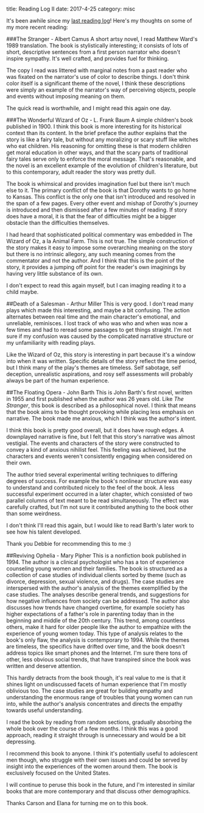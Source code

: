 title: Reading Log II
date: 2017-4-25
category: misc

It's been awhile since my [last reading log](reading-log.html)! Here's my thoughts on some of my more recent reading:


###The Stranger - Albert Camus
A short artsy novel, I read Matthew Ward's 1989 translation.
The book is stylistically interesting; it consists of lots of short, descriptive sentences from a first person narrator who doesn't inspire sympathy.
It's well crafted, and provides fuel for thinking.

The copy I read was littered with marginal notes from a past reader who was fixated on the narrator's use of color to describe things.
I don't think color itself is a significant theme of the novel, I think these descriptions were simply an example of the narrator's way of perceiving objects, people and events without imposing meaning on them.

The quick read is worthwhile, and I might read this again one day.


###The Wonderful Wizard of Oz - L. Frank Baum
A simple children's book published in 1900.
I think this book is more interesting for its historical context than its content.
In the brief preface the author explains that the story is like a fairy tale, but without any moralizing or scary stuff like witches who eat children.
His reasoning for omitting these is that modern children get moral education in other ways, and that the scary parts of traditional fairy tales serve only to enforce the moral message.
That's reasonable, and the novel is an excellent example of the evolution of children's literature, but to this contemporary, adult reader the story was pretty dull.

The book is whimsical and provides imagination fuel but there isn't much else to it.
The primary conflict of the book is that Dorothy wants to go home to Kansas.
This conflict is the only one that isn't introduced and resolved in the span of a few pages.
Every other event and mishap of Dorothy's journey is introduced and then dismissed after a few minutes of reading.
If story does have a moral, it is that the fear of difficulties might be a bigger obstacle than the difficulties themselves.

I had heard that sophisticated political commentary was embedded in The Wizard of Oz, a la Animal Farm.
This is not true.
The simple construction of the story makes it easy to impose some overarching meaning on the story but there is no intrinsic allegory, any such meaning comes from the commentator and not the  author.
And I think that this is the point of the story, it provides a jumping off point for the reader's own imaginings by having very little substance of its own.

I don't expect to read this again myself, but I can imaging reading it to a child maybe.


##Death of a Salesman - Arthur Miller
This is very good.
I don't read many plays which made this interesting, and maybe a bit confusing.
The action alternates between real time and the main character's emotional, and unreliable, reminisces.
I lost track of who was who and when was now a few times and had to reread some passages to get things straight.
I'm not sure if my confusion was caused by the complicated narrative structure or my unfamiliarity with reading plays.

Like the Wizard of Oz, this story is interesting in part because it's a window into when it was written.
Specific details of the story reflect the time period, but I think many of the play's themes are timeless.
Self sabotage, self deception, unrealistic aspirations, and rosy self assessments will probably always be part of the human experience.


##The Floating Opera - John Barth
This is John Barth's first novel, written in 1955 and first published when the author was 26 years old.
Like *The Stranger*, this book is described as a philosophical novel.
I think that means that the book aims to be thought provoking while placing less emphasis on narrative.
The book made me anxious, which I think was the author's intent.

I think this book is pretty good overall, but it does have rough edges.
A downplayed narrative is fine, but I felt that this story's narrative was almost vestigial.
The events and characters of the story were constructed to convey a kind of anxious nihilist feel.
This feeling was achieved, but the characters and events weren't consistently engaging when considered on their own.

The author tried several experimental writing techniques to differing degrees of success.
For example the book's nonlinear structure was easy to understand and contributed nicely to the feel of the book.
A less successful experiment occurred in a later chapter, which consisted of two parallel columns of text meant to be read simultaneously.
The effect was carefully crafted, but I'm not sure it contributed anything to the book other than some weirdness.

I don't think I'll read this again, but I would like to read Barth's later work to see how his talent developed.

Thank you Debbie for recommending this to me :)


##Reviving Ophelia - Mary Pipher
This is a nonfiction book published in 1994.
The author is a clinical psychologist who has a ton of experience counseling young women and their families.
The book is structured as a collection of case studies of individual clients sorted by theme (such as divorce, depression, sexual violence, and drugs).
The case studies are interspersed with the author's analysis of the themes exemplified by the case studies.
The analyses describe general trends, and suggestions for how negative influences from society can be addressed.
The author also discusses how trends have changed overtime, for example society has higher expectations of a father's role in parenting today than in the beginning and middle of the 20th century.
This trend, among countless others, make it hard for older people like the author to empathize with the experience of young women today.
This type of analysis relates to the book's only flaw, the analysis is contemporary to 1994.
While the themes are timeless, the specifics have drifted over time, and the book doesn't address topics like smart phones and the Internet.
I'm sure there tons of other, less obvious social trends, that have transpired since the book was written and deserve attention.

This hardly detracts from the book though, it's real value to me is that it shines light on undiscussed facets of human experience that I'm mostly oblivious too.
The case studies are great for building empathy and understanding the enormous range of troubles that young women can run into, while the author's analysis concentrates and directs the empathy towards useful understanding.

I read the book by reading from random sections, gradually absorbing the whole book over the course of a few months.
I think this was a good approach, reading it straight through is unnecessary and would be a bit depressing.

I recommend this book to anyone.
I think it's potentially useful to adolescent men though, who struggle with their own issues and could be served by insight into the experiences of the women around them.
The book is exclusively focused on the United States.

I will continue to peruse this book in the future, and I'm interested in similar books that are more contemporary and that discuss other demographics.

Thanks Carson and Elana for turning me on to this book.

